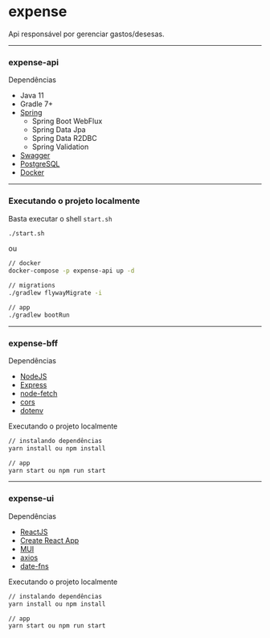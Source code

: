 # expense


Api responsável por gerenciar gastos/desesas.

---

### expense-api

Dependências

- Java 11
- Gradle 7+
- [Spring](https://spring.io/)
  - Spring Boot WebFlux
  - Spring Data Jpa
  - Spring Data R2DBC
  - Spring Validation
- [Swagger](https://springfox.github.io/springfox/docs/current/)
- [PostgreSQL](https://www.postgresql.org/)
- [Docker](https://docs.docker.com/engine/)

---

### Executando o projeto localmente

Basta executar o shell `start.sh`

```bash
./start.sh
```

ou

```bash
// docker
docker-compose -p expense-api up -d

// migrations
./gradlew flywayMigrate -i

// app
./gradlew bootRun
```

---
### expense-bff

Dependências
- [NodeJS](https://nodejs.org/en/)
- [Express](https://expressjs.com/pt-br/)
- [node-fetch](https://github.com/node-fetch/node-fetch)
- [cors](https://github.com/expressjs/cors)
- [dotenv](https://github.com/motdotla/dotenv)

Executando o projeto localmente

```bash
// instalando dependências
yarn install ou npm install

// app
yarn start ou npm run start
```

---
### expense-ui

Dependências
- [ReactJS](https://pt-br.reactjs.org/)
- [Create React App](https://create-react-app.dev/)
- [MUI](https://mui.com/)
- [axios](https://github.com/axios/axios)
- [date-fns](https://date-fns.org/)

Executando o projeto localmente

```bash
// instalando dependências
yarn install ou npm install

// app
yarn start ou npm run start
```
